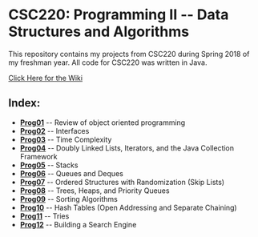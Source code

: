 # CSC220: Programming II -- Data Structures and Algorithms
This repository contains my projects from CSC220 during Spring 2018 of my freshman year.
All code for CSC220 was written in Java.

[Click Here for the Wiki](https://github.com/igeller/CSC220/wiki)


## Index:
* **[Prog01](prog01)** -- Review of object oriented programming
* **[Prog02](prog02)** -- Interfaces
* **[Prog03](prog03)** -- Time Complexity
* **[Prog04](prog04)** -- Doubly Linked Lists, Iterators, and the Java Collection Framework
* **[Prog05](prog05)** -- Stacks
* **[Prog06](prog06)** -- Queues and Deques
* **[Prog07](prog07)** -- Ordered Structures with Randomization (Skip Lists)
* **[Prog08](prog08)** -- Trees, Heaps, and Priority Queues
* **[Prog09](prog09)** -- Sorting Algorithms
* **[Prog10](prog10)** -- Hash Tables (Open Addressing and Separate Chaining)
* **[Prog11](prog11)** -- Tries
* **[Prog12](prog12)** -- Building a Search Engine
